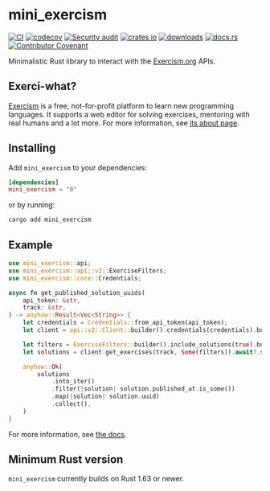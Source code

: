 # mini_exercism

[![CI](https://github.com/clechasseur/mini_exercism/actions/workflows/ci.yml/badge.svg?branch=main&event=push)](https://github.com/clechasseur/mini_exercism/actions/workflows/ci.yml) [![codecov](https://codecov.io/gh/clechasseur/mini_exercism/branch/main/graph/badge.svg?token=qSFdAkbb8U)](https://codecov.io/gh/clechasseur/mini_exercism) [![Security audit](https://github.com/clechasseur/mini_exercism/actions/workflows/audit-check.yml/badge.svg?branch=main)](https://github.com/clechasseur/mini_exercism/actions/workflows/audit-check.yml) [![crates.io](https://img.shields.io/crates/v/mini_exercism.svg)](https://crates.io/crates/mini_exercism) [![downloads](https://img.shields.io/crates/d/mini_exercism.svg)](https://crates.io/crates/mini_exercism) [![docs.rs](https://img.shields.io/badge/docs-latest-blue.svg)](https://docs.rs/mini_exercism) [![Contributor Covenant](https://img.shields.io/badge/Contributor%20Covenant-2.1-4baaaa.svg)](CODE_OF_CONDUCT.md)

Minimalistic Rust library to interact with the [Exercism.org](https://exercism.org) APIs.

## Exerci-what?

[Exercism](https://exercism.org) is a free, not-for-profit platform to learn new programming languages. It supports a web editor for solving exercises, mentoring with real humans and a lot more. For more information, see [its about page](https://exercism.org/about).

## Installing

Add `mini_exercism` to your dependencies:

```toml
[dependencies]
mini_exercism = "0"
```

or by running:

```bash
cargo add mini_exercism
```

## Example

```rust
use mini_exercism::api;
use mini_exercism::api::v2::ExerciseFilters;
use mini_exercism::core::Credentials;

async fn get_published_solution_uuids(
    api_token: &str,
    track: &str,
) -> anyhow::Result<Vec<String>> {
    let credentials = Credentials::from_api_token(api_token);
    let client = api::v2::Client::builder().credentials(credentials).build();

    let filters = ExerciseFilters::builder().include_solutions(true).build();
    let solutions = client.get_exercises(track, Some(filters)).await?.solutions;

    anyhow::Ok(
        solutions
            .into_iter()
            .filter(|solution| solution.published_at.is_some())
            .map(|solution| solution.uuid)
            .collect(),
    )
}
```

For more information, see [the docs](https://docs.rs/mini_exercism).

## Minimum Rust version

`mini_exercism` currently builds on Rust 1.63 or newer.
